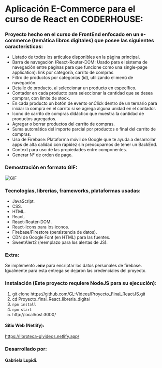 # Aplicación E-Commerce para el curso de React en CODERHOUSE:

### Proyecto hecho en el curso de FrontEnd enfocado en un e-commerce (temática libros digitales) que posee las siguientes características:

- Listado de todos los artículos disponibles en la página principal.
- Barra de navegación (React-Router-DOM: Usado para el sistema de navegación entre páginas para que funcione como una single-page application): link por categoría, carrito de compras.
- Filtro de productos por categorías (id), utilizando el menú de navegación.
- Detalle de producto, al seleccionar un producto en específico.
- Contador en cada producto para seleccionar la cantidad que se desea comprar, con límite de stock.
- En cada producto un botón de evento onClick dentro de un ternario para iniciar la compra en el carrito si se agrega alguna unidad en el contador.
- Icono de carrito de compras didáctico que muestra la cantidad de productos agregados.
- Agregar o borrar productos del carrito de compras.
- Suma automática del importe parcial por productos o final del carrito de compras.
- Uso de Firebase: Plataforma móvil de Google que te ayuda a desarrollar apps de alta calidad con rapidez sin preocuparnos de tener un BackEnd.
- Context para uso de las propiedades entre componentes.
- Generar N° de orden de pago.

### Demostración en formato GIF:

![GIF](public/libroteca.gif)

### Tecnologías, librerías, frameworks, plataformas usadas:

- JavaScript.
- CSS.
- HTML.
- React.
- React-Router-DOM.
- React-Icons para los iconos.
- Firebase/Firestore (persistencia de datos). 
- CDN de Google Font (en HTML)  para las fuentes.
- SweetAlert2 (reemplazo para los alertas de JS).


### Extra:

Se implementó **.env** para encriptar los datos personales de firebase. Igualmente para esta entrega se dejaron las credenciales del proyecto.

### Instalación (Este proyecto requiere NodeJS para su ejecución): 

1. git clone https://github.com/GL-Videos/Proyecto_Final_ReactJS.git
2. cd Proyecto_final_React_libreria_digital
3. `npm install`
4. `npm start`
5. http://localhost:3000/

#### Sitio Web (Netlify):

https://libroteca-glvideos.netlify.app/

### Desarrollado por:

#### Gabriela Lupidi.


